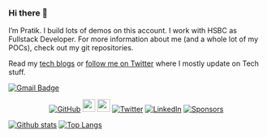 ### Hi there 👋

I’m Pratik. I build lots of demos on this account. I work with HSBC as Fullstack Developer. For more information about me (and a whole lot of my POCs), check out my git repositories.

Read my [tech blogs](http://dev.to/pratikaambani/) or [follow me on Twitter](https://twitter.com/prageek_ambani) where I mostly update on Tech stuff.


[![Gmail Badge](https://img.shields.io/badge/-pratikaambani@gmail.com-c14438?style=flat&logo=Gmail&logoColor=white&link=mailto:pratikaambani@gmail.com)](mailto:pratikaambani@gmail.com)

<p align="center">
	<a href="https://github.com/pratikaambani"><img src="https://img.shields.io/github/followers/pratikaambani.svg?label=GitHub&style=social" alt="GitHub"></a>
  <a href="https://dev.to/pratikaambani"><img src="https://img.shields.io/badge/DEV.TO-%230A0A0A.svg?&style=for-the-badge&logo=dev-dot-to&logoColor=white" height=25></a>
  <a href="https://medium.com/pratikaambani"><img src="https://img.shields.io/badge/medium-%2312100E.svg?&style=for-the-badge&logo=medium&logoColor=white" height=25></a> 
	<a href="https://twitter.com/pratikaambani"><img src="https://img.shields.io/twitter/follow/prageek_ambani?label=Twitter&style=social" alt="Twitter"></a>
	<a href="https://www.linkedin.com/in/pratikaambani"><img src="https://img.shields.io/badge/LinkedIn--_.svg?style=social&logo=linkedin" alt="LinkedIn"></a>
	<a href="https://github.com/sponsors/pratikaambani"><img src="https://img.shields.io/badge/Sponsors--_.svg?style=social&logo=github&logoColor=EA4AAA" alt="Sponsors"></a>
</p>

<!--
**pratikaambani/pratikaambani** is a ✨ _special_ ✨ repository because its `README.md` (this file) appears on your GitHub profile.

Here are some ideas to get you started:

- 🔭 I’m currently working on ...
- 🌱 I’m currently learning ...
- 👯 I’m looking to collaborate on ...
- 🤔 I’m looking for help with ...
- 💬 Ask me about ...
- 📫 How to reach me: ...
- 😄 Pronouns: ...
- ⚡ Fun fact: ...
-->

[![Github stats](https://github-readme-stats.vercel.app/api?username=pratikaambani&show_icons=true&include_all_commits=true)](https://github.com/pratikaambani/github-readme-stats)
[![Top Langs](https://github-readme-stats.vercel.app/api/top-langs/?username=pratikaambani&layout=compact)](https://github.com/pratikaambani/github-readme-stats)

